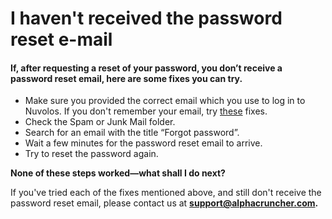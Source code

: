 # I haven't received the password reset e-mail

#### If, after requesting a reset of your password, you don’t receive a password reset email, here are some fixes you can try.

* Make sure you provided the correct email which you use to log in to Nuvolos. If you don't remember your email, try [these](forgot-the-email-address-you-use-to-sign-in.md) fixes. 
* Check the Spam or Junk Mail folder. 
* Search for an email with the title “Forgot password”. 
* Wait a few minutes for the password reset email to arrive. 
* Try to reset the password again. 

**None of these steps worked—what shall I do next?**

If you've tried each of the fixes mentioned above, and still don't receive the password reset email, please contact us at **support@alphacruncher.com.**

